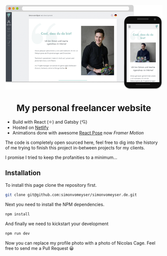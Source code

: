 <p align="center">
  <a href="https://simonvomeyser.de">
    <img alt="Simon trying his best to look friendly and professional" src="https://github.com/simonvomeyser/simonvomeyser.de/blob/master/screenshot.png?raw=true" />
  </a>
</p>
<h1 align="center">
My personal freelancer website
</h1>

- Build with React (⚛️) and Gatsby (💘)
- Hosted on <a href="https://www.netlify.com/">Netlify</a>
- Animations done with awesome [React Pose](https://popmotion.io/pose/) now _*Framer Motion*_


The code is completely open sourced here, feel free to dig into the history of me trying to finish this project in-between projects for my clients. 

I promise I tried to keep the profanities to a minimum... 

 ## Installation
 
To install this page clone the repository first.
``` bash
git clone git@github.com:simonvomeyser/simonvomeyser.de.git
```

Next you need to install the NPM dependencies.
``` bash
npm install
```

And finally we need to kickstart your development
``` bash
npm run dev
```

Now you can replace my profile photo with a photo of Nicolas Cage. Feel free to send me a Pull Request 😀
